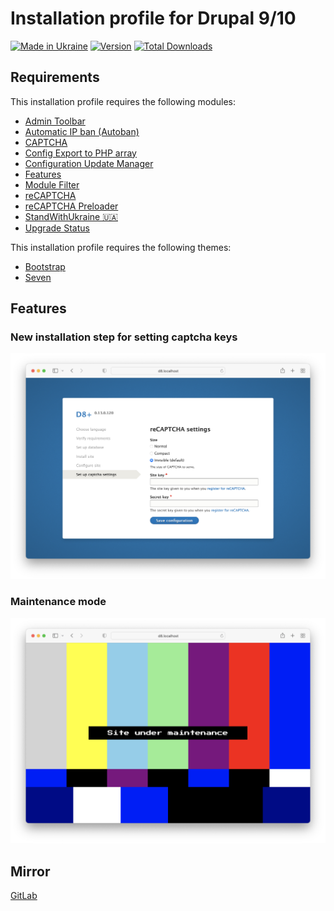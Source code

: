 # Installation profile for Drupal 9/10

[![Made in Ukraine](https://img.shields.io/badge/made_in-ukraine-ffd500.svg?labelColor=005bbb)](https://supportukrainenow.org)
[![Version](http://poser.pugx.org/chmez/d8/version)](https://packagist.org/packages/chmez/d8)
[![Total Downloads](http://poser.pugx.org/chmez/d8/downloads)](https://packagist.org/packages/chmez/d8)

## Requirements

This installation profile requires the following modules:

* [Admin Toolbar](https://www.drupal.org/project/admin_toolbar)
* [Automatic IP ban (Autoban)](https://www.drupal.org/project/autoban)
* [CAPTCHA](https://www.drupal.org/project/captcha)
* [Config Export to PHP array](https://www.drupal.org/project/config2php)
* [Configuration Update Manager](https://www.drupal.org/project/config_update)
* [Features](https://www.drupal.org/project/features)
* [Module Filter](https://www.drupal.org/project/module_filter)
* [reCAPTCHA](https://www.drupal.org/project/recaptcha)
* [reCAPTCHA Preloader](https://www.drupal.org/project/recaptcha_preloader)
* [StandWithUkraine 🇺🇦](https://www.drupal.org/project/standwithukraine)
* [Upgrade Status](https://www.drupal.org/project/upgrade_status)

This installation profile requires the following themes:

* [Bootstrap](https://www.drupal.org/project/bootstrap)
* [Seven](https://www.drupal.org/project/seven)

## Features

### New installation step for setting captcha keys

![captcha](images/captcha.png "captcha")

### Maintenance mode

![maintenance](images/maintenance.png "maintenance")

## Mirror

[GitLab](https://gitlab.com/chmez/d8)
